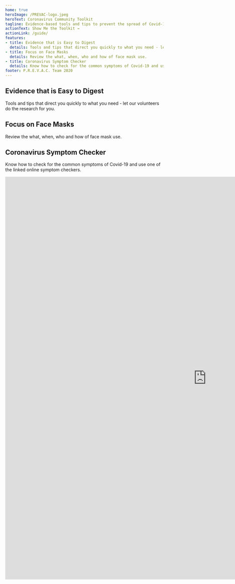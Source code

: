 ```yaml
---
home: true
heroImage: /PREVAC-logo.jpeg
heroText: Coronavirus Community Toolkit
tagline: Evidence-based tools and tips to prevent the spread of Covid-19
actionText: Show Me the Toolkit →
actionLink: /guide/
features:
- title: Evidence that is Easy to Digest
  details: Tools and tips that direct you quickly to what you need - let our volunteers do the research for you.
- title: Focus on Face Masks
  details: Review the what, when, who and how of face mask use.
- title: Coronavirus Symptom Checker
  details: Know how to check for the common symptoms of Covid-19 and use one of the linked online symptom checkers.
footer: P.R.E.V.A.C. Team 2020
---
```


<div class="features">
	
<div class="feature">
<h2>Evidence that is Easy to Digest</h2> 
<p>Tools and tips that direct you quickly to what you need - let our volunteers do the research for you.</p>
</div>
		
<div class="feature">
<h2>Focus on Face Masks</h2> 
<p>Review the what, when, who and how of face mask use.</p>
</div>

<div class="feature">
<h2>Coronavirus Symptom Checker</h2> 
<p>Know how to check for the common symptoms of Covid-19 and use one of the linked online symptom checkers.</p>
</div>
</div> 


<div class="video-responsive">
<iframe width="1280" height="1280" src="https://www.youtube.com/embed/2T7kVy6ypzo" frameborder="0" allow="accelerometer; autoplay; encrypted-media; gyroscope; picture-in-picture" allowfullscreen></iframe>
 </div>


